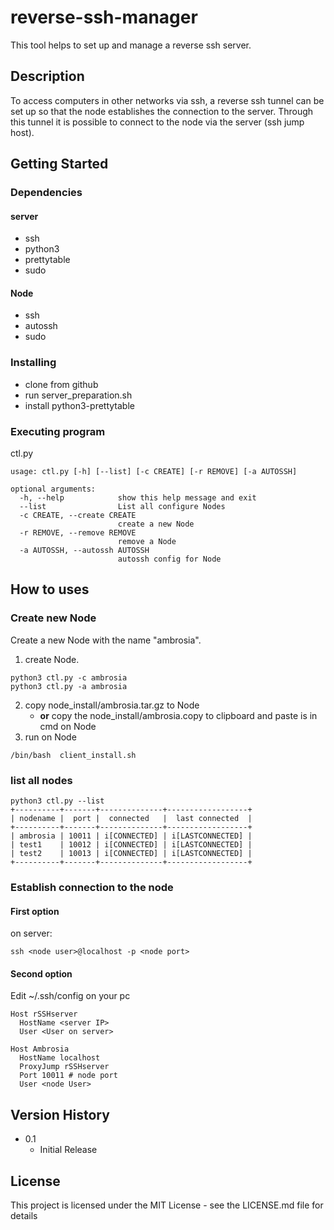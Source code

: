 # reverse-ssh-manager

This tool helps to set up and manage a reverse ssh server.  

## Description

To access computers in other networks via ssh, a reverse ssh tunnel can be set up so that the node establishes the connection to the server. 
Through this tunnel it is possible to connect to the node via the server (ssh jump host).

## Getting Started

### Dependencies

#### server 
   * ssh 
   * python3
   * prettytable
   * sudo 

#### Node
   * ssh    
   * autossh
   * sudo 


### Installing

* clone from github
* run server_preparation.sh 
* install python3-prettytable

### Executing program

ctl.py

```
usage: ctl.py [-h] [--list] [-c CREATE] [-r REMOVE] [-a AUTOSSH]

optional arguments:
  -h, --help            show this help message and exit
  --list                List all configure Nodes
  -c CREATE, --create CREATE
                        create a new Node
  -r REMOVE, --remove REMOVE
                        remove a Node
  -a AUTOSSH, --autossh AUTOSSH
                        autossh config for Node
```
## How to uses
### Create new Node
Create a new Node with the name "ambrosia".

1. create Node. 
```
python3 ctl.py -c ambrosia
python3 ctl.py -a ambrosia
```
2. copy node_install/ambrosia.tar.gz to Node
   -  **or** copy the node_install/ambrosia.copy to clipboard and paste is in cmd on Node 
3. run on Node 
```
/bin/bash  client_install.sh
```
### list all nodes
```
python3 ctl.py --list
+----------+-------+--------------+------------------+
| nodename |  port |  connected   |  last connected  |
+----------+-------+--------------+------------------+
| ambrosia | 10011 | i[CONNECTED] | i[LASTCONNECTED] |
| test1    | 10012 | i[CONNECTED] | i[LASTCONNECTED] |
| test2    | 10013 | i[CONNECTED] | i[LASTCONNECTED] |
+----------+-------+--------------+------------------+
```
### Establish connection to the node
#### First option
on server: 
```
ssh <node user>@localhost -p <node port>
```
#### Second option

Edit ~/.ssh/config on your pc
```
Host rSSHserver
  HostName <server IP>
  User <User on server>

Host Ambrosia
  HostName localhost 
  ProxyJump rSSHserver
  Port 10011 # node port
  User <node User>
```


## Version History

* 0.1
    * Initial Release

## License

This project is licensed under the MIT License - see the LICENSE.md file for details
